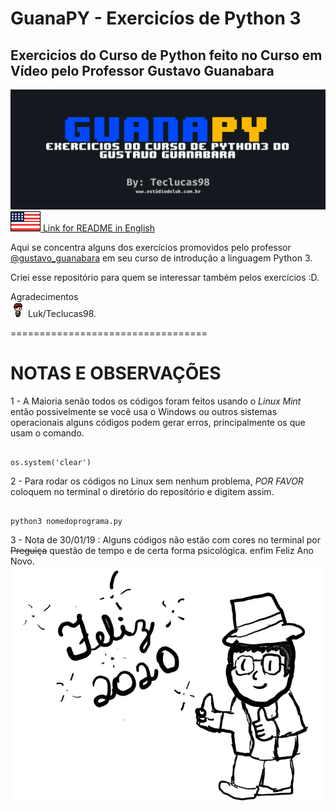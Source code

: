 # GuanaPY - Exercicíos de Python 3
## Exercicios do Curso de Python feito no Curso em Vídeo pelo Professor Gustavo Guanabara
![capaDoGuanaPY](img/capa.png)   
[![](img/eua.png)  Link for README in English](README_en.md)

Aqui se concentra alguns dos exercícios promovidos pelo professor [@gustavo_guanabara](https://www.youtube.com/user/cursosemvideo) em seu curso de introdução a linguagem Python 3.
   
Criei esse repositório para quem se interessar também pelos exercícios :D.   
   
Agradecimentos   
![LukZinho](img/Meet.gif)  Luk/Teclucas98.  

==================================
# NOTAS E OBSERVAÇÕES   
   
1 - A Maioria senão todos os códigos foram feitos usando o *Linux Mint* então possivelmente se você usa o Windows ou outros sistemas operacionais alguns códigos podem gerar erros, principalmente os que usam o comando.   
```

os.system('clear')   

```
2 - Para rodar os códigos no Linux sem nenhum problema, *POR FAVOR* coloquem no terminal o diretório do repositório e digitem assim.   

```

python3 nomedoprograma.py

```    
3 - Nota de 30/01/19 : Alguns códigos não estão com cores no terminal por ~~Preguiça~~ questão de tempo e de certa forma psicológica. enfim Feliz Ano Novo.
![FelizAnoNovo](img/feliz2020.png)